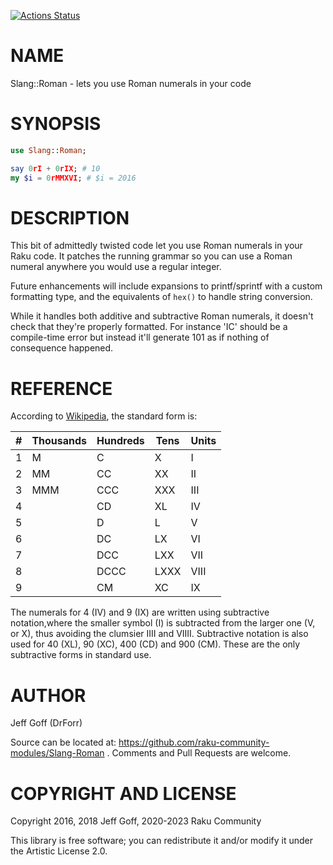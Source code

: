 [![Actions Status](https://github.com/raku-community-modules/Slang-Roman/workflows/test/badge.svg)](https://github.com/raku-community-modules/Slang-Roman/actions)

NAME
====

Slang::Roman - lets you use Roman numerals in your code

SYNOPSIS
========

```raku
use Slang::Roman;

say 0rI + 0rIX; # 10
my $i = 0rMMXVI; # $i = 2016
```

DESCRIPTION
===========

This bit of admittedly twisted code let you use Roman numerals in your Raku code. It patches the running grammar so you can use a Roman numeral anywhere you would use a regular integer.

Future enhancements will include expansions to printf/sprintf with a custom formatting type, and the equivalents of `hex()` to handle string conversion.

While it handles both additive and subtractive Roman numerals, it doesn't check that they're properly formatted. For instance 'IC' should be a compile-time error but instead it'll generate 101 as if nothing of consequence happened.

REFERENCE
=========

According to [Wikipedia](https://en.wikipedia.org/wiki/Roman_numerals), the standard form is:

<table class="pod-table">
<thead><tr>
<th>#</th> <th>Thousands</th> <th>Hundreds</th> <th>Tens</th> <th>Units</th>
</tr></thead>
<tbody>
<tr> <td>1</td> <td>M</td> <td>C</td> <td>X</td> <td>I</td> </tr> <tr> <td>2</td> <td>MM</td> <td>CC</td> <td>XX</td> <td>II</td> </tr> <tr> <td>3</td> <td>MMM</td> <td>CCC</td> <td>XXX</td> <td>III</td> </tr> <tr> <td>4</td> <td></td> <td>CD</td> <td>XL</td> <td>IV</td> </tr> <tr> <td>5</td> <td></td> <td>D</td> <td>L</td> <td>V</td> </tr> <tr> <td>6</td> <td></td> <td>DC</td> <td>LX</td> <td>VI</td> </tr> <tr> <td>7</td> <td></td> <td>DCC</td> <td>LXX</td> <td>VII</td> </tr> <tr> <td>8</td> <td></td> <td>DCCC</td> <td>LXXX</td> <td>VIII</td> </tr> <tr> <td>9</td> <td></td> <td>CM</td> <td>XC</td> <td>IX</td> </tr>
</tbody>
</table>

The numerals for 4 (IV) and 9 (IX) are written using subtractive notation,where the smaller symbol (I) is subtracted from the larger one (V, or X), thus avoiding the clumsier IIII and VIIII. Subtractive notation is also used for 40 (XL), 90 (XC), 400 (CD) and 900 (CM). These are the only subtractive forms in standard use.

AUTHOR
======

Jeff Goff (DrForr)

Source can be located at: https://github.com/raku-community-modules/Slang-Roman . Comments and Pull Requests are welcome.

COPYRIGHT AND LICENSE
=====================

Copyright 2016, 2018 Jeff Goff, 2020-2023 Raku Community

This library is free software; you can redistribute it and/or modify it under the Artistic License 2.0.

